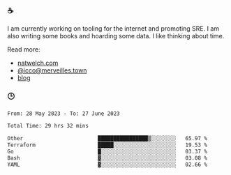 ### ☕

I am currently working on tooling for the internet and promoting SRE. I am also writing some books and hoarding some data. I like thinking about time. 

Read more:

 - [natwelch.com](https://natwelch.com)
 - [@icco@merveilles.town](https://merveilles.town/@icco)
 - [blog](https://writing.natwelch.com)

### 🕒

<!--START_SECTION:waka-->

```txt
From: 28 May 2023 - To: 27 June 2023

Total Time: 29 hrs 32 mins

Other                        ████████████████▒░░░░░░░░   65.97 %
Terraform                    █████░░░░░░░░░░░░░░░░░░░░   19.53 %
Go                           █░░░░░░░░░░░░░░░░░░░░░░░░   03.37 %
Bash                         ▓░░░░░░░░░░░░░░░░░░░░░░░░   03.08 %
YAML                         ▓░░░░░░░░░░░░░░░░░░░░░░░░   02.66 %
```

<!--END_SECTION:waka-->
